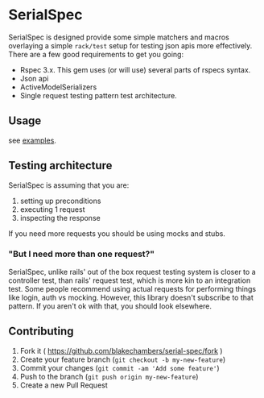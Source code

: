# SerialSpec

SerialSpec is designed provide some simple matchers and macros overlaying a simple `rack/test` setup for testing json apis more effectively.  There are a few good requirements to get you going:

* Rspec 3.x.  This gem uses (or will use) several parts of rspecs syntax.
* Json api
* ActiveModelSerializers
* Single request testing pattern test architecture.

## Usage

see [examples](https://github.com/blakechambers/serial-spec/blob/master/spec/serial_spec_spec.rb).

## Testing architecture

SerialSpec is assuming that you are:

1. setting up preconditions
2. executing 1 request
3. inspecting the response

If you need more requests you should be using mocks and stubs.

### "But I need more than one request?"

SerialSpec, unlike rails' out of the box request testing system is closer to a controller test, than rails' request test, which is more kin to an integration test.  Some people recommend using actual requests for performing things like login, auth vs mocking.  However, this library doesn't subscribe to that pattern.  If you aren't ok with that, you should look elsewhere.

## Contributing

1. Fork it ( https://github.com/blakechambers/serial-spec/fork )
2. Create your feature branch (`git checkout -b my-new-feature`)
3. Commit your changes (`git commit -am 'Add some feature'`)
4. Push to the branch (`git push origin my-new-feature`)
5. Create a new Pull Request
